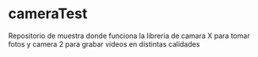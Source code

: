 # cameraTest
Repositorio de muestra donde funciona la libreria de camara X para tomar fotos y camera 2 para grabar videos en distintas calidades
